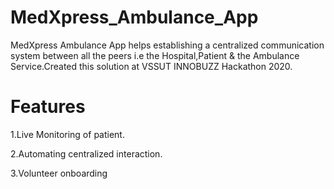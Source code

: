 # MedXpress_Ambulance_App

MedXpress Ambulance App helps establishing a centralized communication system between all the peers i.e the Hospital,Patient & 
the Ambulance Service.Created this solution at VSSUT INNOBUZZ Hackathon 2020.

# Features 

1.Live Monitoring of patient.

2.Automating centralized interaction.

3.Volunteer onboarding

